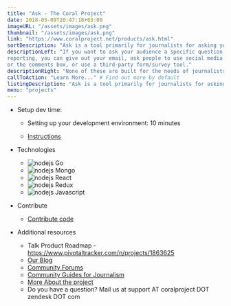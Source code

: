 ```yaml
---
title: "Ask - The Coral Project"
date: 2018-05-09T20:47:18+03:00
imageURL: "/assets/images/ask.png"
thumbnail: "/assets/images/ask.png"
link: "https://www.coralproject.net/products/ask.html"
sortDescription: "Ask is a tool primarily for journalists for asking your audience specific questions."
descriptionLeft: "If you want to ask your audience a specific question to improve your
reporting, you can give out your email, ask people to use social media
or the comments box, or use a third-party form/survey tool."
descriptionRight: "None of these are built for the needs of journalists. Our Ask tool is."
callToAction: "Learn More..." # Find out more by default
listingDescription: "Ask is a tool primarily for journalists for asking your audience specific questions."# The description of the project for the project listing, if no description is provided the content of the sortDescription will be used
menu: "projects"
---
```


* Setup dev time:

  * Setting up your development environment: 10 minutes


  * [Instructions](https://github.com/coralproject/ask-install)

* Technologies

  * ![nodejs](/assets/images/nodejs.png) Go
  * ![nodejs](/assets/images/mongo-logo.png) Mongo
  * ![nodejs](/assets/images/react.png) React
  * ![nodejs](/assets/images/redux.png) Redux
  * ![nodejs](/assets/images/js.jpg) Javascript

* Contribute

  * [Contribute code](https://www.coralproject.net/contribute.html)

* Additional resources

  * Talk Product Roadmap - https://www.pivotaltracker.com/n/projects/1863625
  * [Our Blog](https://blog.coralproject.net/)
  * [Community Forums](https://community.coralproject.net/)
  * [Community Guides for Journalism](https://guides.coralproject.net/)
  * [More About the project](https://coralproject.net/)
  * Do you have a question? Mail us at support AT coralproject DOT zendesk DOT com
